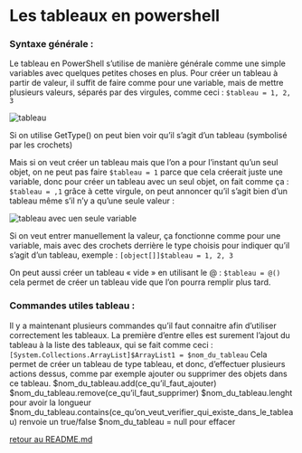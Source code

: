# Les tableaux en powershell

### Syntaxe générale :

Le tableau en PowerShell s’utilise de manière générale comme une simple variables avec quelques petites choses en plus.
Pour créer un tableau à partir de valeur, il suffit de faire comme pour une variable, mais de mettre plusieurs valeurs, séparés par des virgules, comme ceci : ```$tableau = 1, 2, 3```

![tableau](https://github.com/LBROCHARD/cours-linux/blob/main/images/Capture%20d%E2%80%99%C3%A9cran%202020-12-13%20164203.png "un tableau")

Si on utilise GetType() on peut bien voir qu’il s’agit d’un tableau (symbolisé par les crochets)

Mais si on veut créer un tableau mais que l’on a pour l’instant qu’un seul objet, on ne peut pas faire ```$tableau = 1``` parce que cela créerait juste une variable, donc pour créer un tableau avec un seul objet, on fait comme ça : ```$tableau = ,1``` grâce à cette virgule, on peut annoncer qu’il s’agit bien d’un tableau même s’il n’y a qu’une seule valeur :

![tableau avec uen seule variable](https://github.com/LBROCHARD/cours-linux/blob/main/images/Capture%20d%E2%80%99%C3%A9cran%202020-12-13%20164433.png "ça marche pareil")

Si on veut entrer manuellement la valeur, ça fonctionne comme pour une variable, mais avec des crochets derrière le type choisis pour indiquer qu’il s’agit d’un tableau, exemple : ```[object[]]$tableau = 1, 2, 3```

On peut aussi créer un tableau « vide » en utilisant le @ : ```$tableau = @()``` cela permet de créer un tableau vide que l’on pourra remplir plus tard.

### Commandes utiles tableau :

Il y a maintenant plusieurs commandes qu’il faut connaitre afin d’utiliser correctement les tableaux. 
La première d’entre elles est surement l’ajout du tableau à la liste des tableaux, qui se fait comme ceci : ``` [System.Collections.ArrayList]$ArrayList1 = $nom_du_tableau ```
Cela permet de créer un tableau de type tableau, et donc, d’effectuer plusieurs actions dessus, comme par exemple ajouter ou supprimer des objets dans ce tableau. 
$nom_du_tableau.add(ce_qu’il_faut_ajouter)
$nom_du_tableau.remove(ce_qu’il_faut_supprimer)
$nom_du_tableau.lenght      pour avoir la longueur
$nom_du_tableau.contains(ce_qu’on_veut_verifier_qui_existe_dans_le_tableau)    renvoie un true/false
$nom_du_tableau = null 	pour effacer





[retour au README.md](https://github.com/LBROCHARD/cours-linux)
